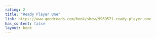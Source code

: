 ```yaml
---
rating: 2
title: "Ready Player One"
link: https://www.goodreads.com/book/show/9969571-ready-player-one
has_content: false
layout: book
---
```

